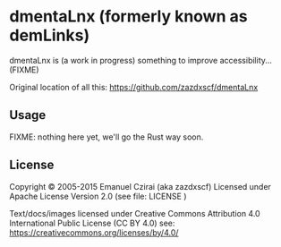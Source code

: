 # dmentaLnx  (formerly known as demLinks)

dmentaLnx is (a work in progress) something to improve accessibility... (FIXME)

Original location of all this: https://github.com/zazdxscf/dmentaLnx

## Usage

FIXME: nothing here yet, we'll go the Rust way soon.

## License

Copyright © 2005-2015 Emanuel Czirai (aka zazdxscf)
Licensed under Apache License Version 2.0  (see file: LICENSE )

Text/docs/images licensed under Creative Commons Attribution 4.0 International Public License (CC BY 4.0) see: https://creativecommons.org/licenses/by/4.0/



